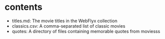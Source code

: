 # contents

- titles.md: The movie titles in the WebFlyx collection
- classics.csv: A comma-separated list of classic movies
- quotes: A directory of files containing memorable quotes from moviesss
